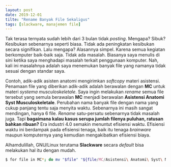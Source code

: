 ```yaml
---
layout: post
date: 2019-12-01
tilte: "Rename Banyak File Sekaligus"
tags: [slackware, manajemen file]
---
```


Tak terasa ternyata sudah lebih dari 3 bulan tidak _posting_. Mengapa? Sibuk? Kesibukan sebenarnya seperti biasa. Tidak ada peningkatan kesibukan secara signifikan. Lalu mengapa? Alasannya simpel. Karena semua kegiatan berkomputer baik-baik saja. Tidak ada masalah. Biasanya saya menulis di sini ketika saya menghadapi masalah terkait penggunaan komputer. Nah, kali ini masalahnya adalah saya menemukan banyak file yang namanya tidak sesuai dengan standar saya. 

Contoh, adik-adik asisten anatomi mengirimkan _softcopy_ materi asistensi. Penamaan file yang diberikan adik-adik adalah berawalan dengan **MC** untuk materi _systema musculoskeletale_. Saya ingin melakukan _rename_ semua file tersebut yang semula berawalan **MC** menjadi berawalan **Asistensi Anatomi Syst Musculoskeletale**. Perubahan nama banyak file dengan nama yang cukup panjang tentu saja menyita waktu. Sebenarnya ini masih sangat mendingan, hanya 6 file. _Rename_ satu-persatu sebenarnya tidak masalah juga. Tapi **bagaimana kalau kasus serupa jumlah filenya puluhan, ratusan bahkan ribuan?** Era industri 4.0 semakin menuntut efisiensi waktu. Efisiensi waktu ini berdampak pada efisiensi tenaga, baik itu tenaga _brainware_ maupun komputernya yang kemudian mengakibatkan efisiensi biaya. 

Alhamdulillah, GNU/Linux terutama **Slackware** secara _default_ bisa melakukan hal itu dengan mudah.

```bash
$ for file in MC*; do mv "$file" "${file/MC/Asistensi\ Anatomi\ Syst\ Musculoskeletale}"; done
```
